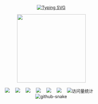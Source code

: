 <div align="center">

  <!-- dynamic typing effect 动态打字效果 -->
  
  [![Typing SVG](https://readme-typing-svg.demolab.com?font=Fira+Code&pause=1000&width=435&lines=console.log(%22Hello%2C%20World%22);dlyl666祝您今天愉快!&center=true&size=27)](https://git.io/typing-svg)


  <!-- knock code pictures 敲代码的图片 -->
  <picture>
    <source media="(prefers-color-scheme: dark)" srcset="https://cdn.jsdelivr.net/gh/dlyl666/dlyl666/assets/images/coding.gif" />
    <source media="(prefers-color-scheme: light)" srcset="https://cdn.jsdelivr.net/gh/dlyl666/dlyl666/assets/images/developer.svg" height="225px" />
    <img src="https://cdn.jsdelivr.net/gh/dlyl666/dlyl666/assets/images/coding.gif" />
  </picture>

  <!-- for beauty 留个空行好看点 -->
  <div>&nbsp;</div>

  <!-- profile logo 个人资料徽标 -->
  <div>
    <a href="https://sfile.chatglm.cn/chatglm4/2f84ecf0-215b-4290-9da1-38255878341c.jpg"><img src="https://img.shields.io/badge/WeChat-微信-07c160" /></a>&emsp;
    <a href="https://sfile.chatglm.cn/img2text/20a563bd-f587-4406-a1de-4fc0c2fcce28.jpeg"><img src="https://img.shields.io/badge/WeChat-公众号-07c160" /></a>&emsp;
    <a href="https://sfile.chatglm.cn/chatglm4/7cd24681-e0bf-4e63-b690-482214fe1e51.jpg"><img src="https://img.shields.io/badge/WeChat-交流群-07c160" /></a>&emsp;
    <a href="https://space.bilibili.com/66043259/"><img src="https://img.shields.io/badge/Bilibili-B站-ff69b4" /></a>&emsp;
    <a href="https://twitter.com/PLCNBB/"><img src="https://img.shields.io/badge/Twitter-推特-blue" /></a>&emsp;
    <a href="https://www.youtube.com/@PLCNB"><img src="https://img.shields.io/badge/YouTube-油管-c32136" /></a>&emsp;
    <img src="https://komarev.com/ghpvc/?username=dlyl666&label=Views&color=orange&style=flat" alt="访问量统计" />&emsp;
  </div>

  <!-- Snake Code Contribution Map 贪吃蛇代码贡献图 -->
  <picture>
    <source media="(prefers-color-scheme: dark)" srcset="https://cdn.jsdelivr.net/gh/dlyl666/dlyl666/profile-snake-contrib/github-contribution-grid-snake-dark.svg" />
    <source media="(prefers-color-scheme: light)" srcset="https://cdn.jsdelivr.net/gh/dlyl666/dlyl666/profile-snake-contrib/github-contribution-grid-snake.svg" />
    <img alt="github-snake" src="https://cdn.jsdelivr.net/gh/dlyl666/dlyl666/profile-snake-contrib/github-contribution-grid-snake-dark.svg" />
  </picture>

</div>
